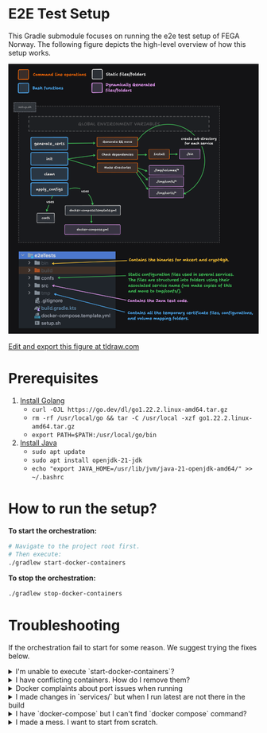 # E2E Test Setup

This Gradle submodule focuses on running the e2e test setup of
FEGA Norway. The following figure depicts the high-level overview
of how this setup works.

![FEGA Norway E2E Test Setup Module](figure-1.png)

[Edit and export this figure at tldraw.com](https://www.tldraw.com/r/hQuNVXYht2-H6QRZcMh28?v=-3234,-969,4361,2023&p=page)

# Prerequisites

1. [Install Golang](https://go.dev/doc/install)
   - `curl -OJL https://go.dev/dl/go1.22.2.linux-amd64.tar.gz`
   - `rm -rf /usr/local/go && tar -C /usr/local -xzf go1.22.2.linux-amd64.tar.gz`
   - `export PATH=$PATH:/usr/local/go/bin`
2. [Install Java](https://www.java.com/en/download/help/download_options.html)
   - `sudo apt update`
   - `sudo apt install openjdk-21-jdk`
   - `echo "export JAVA_HOME=/usr/lib/jvm/java-21-openjdk-amd64/" >> ~/.bashrc`
 
# How to run the setup?

**To start the orchestration:**
```bash
# Navigate to the project root first.
# Then execute:
./gradlew start-docker-containers
```

**To stop the orchestration:**
```bash
./gradlew stop-docker-containers
```

# Troubleshooting

If the orchestration fail to start for some reason. We suggest trying the fixes below.

<details>
  <summary>I'm unable to execute `start-docker-containers`?</summary>

1. Ensure `docker` is installed.
2. Ensure `docker-compose` (V2) is installed.
</details>

<details>
  <summary>I have conflicting containers. How do I remove them?</summary>

If for some reason it complaints about conflicting container
names, we suggest you manually remove those.

```bash
docker rm tsd db mq proxy interceptor postgres ingest verify finalize mapper doa cegamq cegaauth
```
</details>

<details>
  <summary>Docker complaints about port issues when running</summary>

The following ports **must** be free when running the setup.
`5432 5672 5433 80 5673 15672 25672` if any other service is
running please make sure you stop them.

```bash
lsof -ti:5432 -ti:5672 -ti:5433 -ti:80 -ti:5673 -ti:15672 -ti:25672 | xargs kill -9
```
</details>

<details>
  <summary>I made changes in `services/` but when I run latest are not there in the build</summary>

Try removing the stale images.

```bash
docker rmi tsd-proxy:latest tsd-api-mock:latest mq-interceptor:latest --force
```
</details>

<details>
  <summary>I have `docker-compose` but I can't find `docker compose` command?</summary>

In some cases, particularly on older Ubuntu distributions, you might find that you have `docker-compose` (V2) installed but not the `docker compose` subcommand. To resolve this, first ensure you have Compose V2 and then, you can create a symbolic link in the `cli-plugins` directory by executing the following commands:

```bash
mkdir -p ~/.docker/cli-plugins
ln -sfn /usr/local/bin/docker-compose ~/.docker/cli-plugins/docker-compose
```

For migration guidance to Docker Compose, visit [migrate to docker compose](https://docs.docker.com/compose/migrate/). Also, for further discussions and troubleshooting, refer to the GitHub issue at https://github.com/docker/compose/issues/8630.
</details>

<details>
  <summary>I made a mess. I want to start from scratch.</summary>

First, clean the e2eTests directory and all the submodules.

```bash
sudo rm -rf e2eTests/tmp e2eTests/bin docker-compose.yml &&
./gradlew clean
```

And then let's prune the docker system and restarts the docker daemon.

```bash
docker stop $(docker ps -aq) && \
docker rm $(docker ps -aq) && \
docker rmi tsd-proxy:latest tsd-api-mock:latest mq-interceptor:latest --force && \
lsof -ti:5432 -ti:5672 -ti:5433 -ti:80 -ti:5673 -ti:15672 -ti:25672 | xargs kill -9 \
echo 'y' | docker system prune &&
sudo systemctl restart docker
```
</details>
